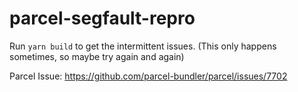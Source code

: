 # parcel-segfault-repro

Run `yarn build` to get the intermittent issues. (This only happens sometimes, so maybe try again and again)

Parcel Issue: https://github.com/parcel-bundler/parcel/issues/7702
